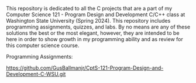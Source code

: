 This repository is dedicated to all the C projects that are a part of my Computer Science 121 - Program Design and Development C/C++ class at Washington State University (Spring 2024). This repository includes programming assignments, quizzes, and labs. By no means are any of these solutions the best or the most elegant, however, they are intended to be here in order to show growth in my programming ability and as review for this computer science course.

Programming Assignments:

https://github.com/GusBallmanjr/CptS-121-Program-Design-and-Development-C-WSU.git
